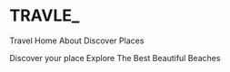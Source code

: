 # TRAVLE_


Travel
Home
About
Discover
Places

Discover your place
Explore The
Best Beautiful
Beaches
